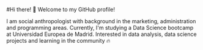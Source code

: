 #Hi there! 🐧 
Welcome to my GitHub profile!

I am social anthropologist with background in the marketing, administration and programming areas. Currently, I'm studying a Data Science bootcamp at Universidad Europea de Madrid.
Interested in data analysis, data science projects and learning in the community 🔥
